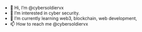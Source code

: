 - 👋 Hi, I’m @cybersoldiervx
- 👀 I’m interested in cyber security.
- 🌱 I’m currently learning web3, blockchain, web development,
- 📫 How to reach me @cybersoldiervx 

<!---
cybersoldiervx/cybersoldiervx is a ✨ special ✨ repository because its `README.md` (this file) appears on your GitHub profile.
You can click the Preview link to take a look at your changes.
--->
